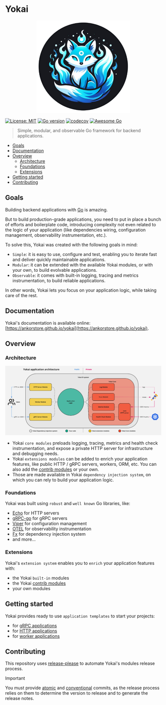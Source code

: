 # Yokai

<p align="center">
  <img src="docs/assets/images/yokai-bck.png" width="300" height="300" />
</p>

[![License: MIT](https://img.shields.io/badge/License-MIT-blue.svg)](https://opensource.org/licenses/MIT)
[![Go version](https://img.shields.io/badge/Go-≥1.20-blue)](https://go.dev/)
[![codecov](https://codecov.io/gh/ankorstore/yokai/graph/badge.svg?token=ghUBlFsjhR)](https://codecov.io/gh/ankorstore/yokai)
[![Awesome Go](https://awesome.re/mentioned-badge-flat.svg)](https://github.com/avelino/awesome-go)

> Simple, modular, and observable Go framework for backend applications.

<!-- TOC -->
* [Goals](#goals)
* [Documentation](#documentation)
* [Overview](#overview)
  * [Architecture](#architecture)
  * [Foundations](#foundations)
  * [Extensions](#extensions)
* [Getting started](#getting-started)
* [Contributing](#contributing)
<!-- TOC -->

## Goals

Building backend applications with [Go](https://go.dev/) is amazing.

But to build production-grade applications, you need to put in place a bunch of efforts and boilerplate code, introducing complexity not even related to the logic of your application (like dependencies wiring, configuration management, observability instrumentation, etc.).

To solve this, Yokai was created with the following goals in mind:

- `Simple`: it is easy to use, configure and test, enabling you to iterate fast and deliver quickly maintainable applications.
- `Modular`: it can be extended with the available Yokai modules, or with your own, to build evolvable applications.
- `Observable`: it comes with built-in logging, tracing and metrics instrumentation, to build reliable applications.

In other words, Yokai lets you focus on your application logic, while taking care of the rest.

## Documentation

Yokai's documentation is available online: [https://ankorstore.github.io/yokai](https://ankorstore.github.io/yokai).

## Overview

### Architecture

![Architecture](docs/assets/images/architecture.jpg)

- Yokai `core modules` preloads logging, tracing, metrics and health check instrumentation, and expose a private HTTP server for infrastructure and debugging needs.
- Yokai `extensions modules` can be added to enrich your application features, like public HTTP / gRPC servers, workers, ORM, etc. You can also add the [contrib modules](https://github.com/ankorstore/yokai-contrib) or your own.
- Those are made available in Yokai `dependency injection system`, on which you can rely to build your application logic.

### Foundations

Yokai was built using `robust` and `well known` Go libraries, like:

- [Echo](https://github.com/labstack/echo) for HTTP servers
- [gRPC-go](https://github.com/grpc/grpc-go) for gRPC servers
- [Viper](https://github.com/spf13/viper) for configuration management
- [OTEL](https://github.com/open-telemetry/opentelemetry-go) for observability instrumentation
- [Fx](https://github.com/uber-go/fx) for dependency injection system
- and more...


### Extensions

Yokai's `extension system` enables you to `enrich` your application features with:

- the Yokai `built-in` modules
- the Yokai [contrib modules](https://github.com/ankorstore/yokai-contrib)
- your own modules

## Getting started

Yokai provides ready to use `application templates` to start your projects:

- for [gRPC applications](https://ankorstore.github.io/yokai/getting-started/grpc-application)
- for [HTTP applications](https://ankorstore.github.io/yokai/getting-started/http-application)
- for [worker applications](https://ankorstore.github.io/yokai/getting-started/worker-application)

## Contributing

This repository uses [release-please](https://github.com/googleapis/release-please) to automate Yokai's modules release process.

> [!IMPORTANT]
> You must provide [atomic](https://en.wikipedia.org/wiki/Atomic_commit#Revision_control) and [conventional](https://www.conventionalcommits.org/en/v1.0.0/) commits, as the release process relies on them to determine the version to release and to generate the release notes.
